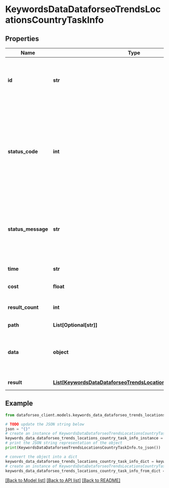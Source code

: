 # KeywordsDataDataforseoTrendsLocationsCountryTaskInfo


## Properties

Name | Type | Description | Notes
------------ | ------------- | ------------- | -------------
**id** | **str** | task identifier unique task identifier in our system in the UUID format | [optional] 
**status_code** | **int** | status code of the task generated by DataForSEO, can be within the following range: 10000-60000 you can find the full list of the response codes here | [optional] 
**status_message** | **str** | informational message of the task you can find the full list of general informational messages here | [optional] 
**time** | **str** | execution time, seconds | [optional] 
**cost** | **float** | total tasks cost, USD | [optional] 
**result_count** | **int** | number of elements in the result array | [optional] 
**path** | **List[Optional[str]]** | URL path | [optional] 
**data** | **object** | contains the same parameters that you specified in the POST request | [optional] 
**result** | [**List[KeywordsDataDataforseoTrendsLocationsCountryResultInfo]**](KeywordsDataDataforseoTrendsLocationsCountryResultInfo.md) | array of results | [optional] 

## Example

```python
from dataforseo_client.models.keywords_data_dataforseo_trends_locations_country_task_info import KeywordsDataDataforseoTrendsLocationsCountryTaskInfo

# TODO update the JSON string below
json = "{}"
# create an instance of KeywordsDataDataforseoTrendsLocationsCountryTaskInfo from a JSON string
keywords_data_dataforseo_trends_locations_country_task_info_instance = KeywordsDataDataforseoTrendsLocationsCountryTaskInfo.from_json(json)
# print the JSON string representation of the object
print(KeywordsDataDataforseoTrendsLocationsCountryTaskInfo.to_json())

# convert the object into a dict
keywords_data_dataforseo_trends_locations_country_task_info_dict = keywords_data_dataforseo_trends_locations_country_task_info_instance.to_dict()
# create an instance of KeywordsDataDataforseoTrendsLocationsCountryTaskInfo from a dict
keywords_data_dataforseo_trends_locations_country_task_info_from_dict = KeywordsDataDataforseoTrendsLocationsCountryTaskInfo.from_dict(keywords_data_dataforseo_trends_locations_country_task_info_dict)
```
[[Back to Model list]](../README.md#documentation-for-models) [[Back to API list]](../README.md#documentation-for-api-endpoints) [[Back to README]](../README.md)


